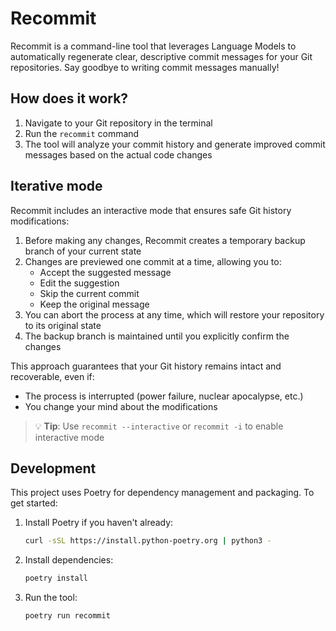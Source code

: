 # Recommit

Recommit is a command-line tool that leverages Language Models to automatically regenerate clear, descriptive commit messages for your Git repositories. Say goodbye to writing commit messages manually!

## How does it work?

1. Navigate to your Git repository in the terminal
2. Run the `recommit` command
3. The tool will analyze your commit history and generate improved commit messages based on the actual code changes

## Iterative mode

Recommit includes an interactive mode that ensures safe Git history modifications:

1. Before making any changes, Recommit creates a temporary backup branch of your current state
2. Changes are previewed one commit at a time, allowing you to:
   - Accept the suggested message
   - Edit the suggestion
   - Skip the current commit
   - Keep the original message
3. You can abort the process at any time, which will restore your repository to its original state
4. The backup branch is maintained until you explicitly confirm the changes

This approach guarantees that your Git history remains intact and recoverable, even if:

- The process is interrupted (power failure, nuclear apocalypse, etc.)
- You change your mind about the modifications

> 💡 **Tip**: Use `recommit --interactive` or `recommit -i` to enable interactive mode

## Development

This project uses Poetry for dependency management and packaging. To get started:

1. Install Poetry if you haven't already:

   ```bash
   curl -sSL https://install.python-poetry.org | python3 -
   ```

1. Install dependencies:

   ```bash
   poetry install
   ```

1. Run the tool:

   ```bash
   poetry run recommit
   ```
